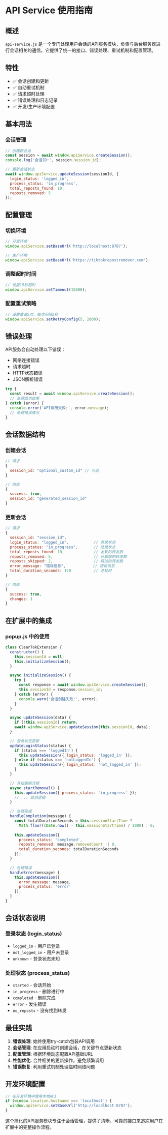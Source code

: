 # API Service 使用指南

## 概述
`api-service.js` 是一个专门处理用户会话的API服务模块，负责与后台服务器进行会话相关的通信。它提供了统一的接口、错误处理、重试机制和配置管理。

## 特性
- ✅ 会话创建和更新
- ✅ 自动重试机制
- ✅ 请求超时处理
- ✅ 错误处理和日志记录
- ✅ 开发/生产环境配置

## 基本用法

### 会话管理

```javascript
// 创建新会话
const session = await window.apiService.createSession();
console.log('会话ID:', session.session_id);

// 更新会话状态
await window.apiService.updateSession(sessionId, {
  login_status: 'logged_in',
  process_status: 'in_progress',
  total_reposts_found: 10,
  reposts_removed: 5
});
```

## 配置管理

### 切换环境
```javascript
// 开发环境
window.apiService.setBaseUrl('http://localhost:8787');

// 生产环境
window.apiService.setBaseUrl('https://tiktokrepostremover.com');
```

### 调整超时时间
```javascript
// 设置15秒超时
window.apiService.setTimeout(15000);
```

### 配置重试策略
```javascript
// 设置重试5次，每次间隔2秒
window.apiService.setRetryConfig(5, 2000);
```

## 错误处理

API服务会自动处理以下错误：
- 网络连接错误
- 请求超时
- HTTP状态错误
- JSON解析错误

```javascript
try {
  const result = await window.apiService.createSession();
  // 处理成功结果
} catch (error) {
  console.error('API调用失败:', error.message);
  // 处理错误情况
}
```

## 会话数据结构

### 创建会话
```javascript
// 请求
{
  session_id: "optional_custom_id" // 可选
}

// 响应
{
  success: true,
  session_id: "generated_session_id"
}
```

### 更新会话
```javascript
// 请求
{
  session_id: "session_id",
  login_status: "logged_in",           // 登录状态
  process_status: "in_progress",       // 处理状态
  total_reposts_found: 10,             // 发现的转发数
  reposts_removed: 5,                  // 已删除的转发数
  reposts_skipped: 2,                  // 跳过的转发数
  error_message: "错误信息",            // 错误信息
  total_duration_seconds: 120          // 总耗时
}

// 响应
{
  success: true,
  changes: 1
}
```

## 在扩展中的集成

### popup.js 中的使用
```javascript
class ClearTokExtension {
  constructor() {
    this.sessionId = null;
    this.initializeSession();
  }

  async initializeSession() {
    try {
      const response = await window.apiService.createSession();
      this.sessionId = response.session_id;
    } catch (error) {
      console.warn('会话创建失败:', error);
    }
  }

  async updateSession(data) {
    if (!this.sessionId) return;
    await window.apiService.updateSession(this.sessionId, data);
  }

  // 登录状态更新
  updateLoginStatus(status) {
    if (status === 'loggedIn') {
      this.updateSession({ login_status: 'logged_in' });
    } else if (status === 'notLoggedIn') {
      this.updateSession({ login_status: 'not_logged_in' });
    }
  }

  // 开始删除流程
  async startRemoval() {
    this.updateSession({ process_status: 'in_progress' });
    // ... 其他逻辑
  }

  // 处理完成
  handleCompletion(message) {
    const totalDurationSeconds = this.sessionStartTime ? 
      Math.floor((Date.now() - this.sessionStartTime) / 1000) : 0;
    
    this.updateSession({
      process_status: 'completed',
      reposts_removed: message.removedCount || 0,
      total_duration_seconds: totalDurationSeconds
    });
  }

  // 处理错误
  handleError(message) {
    this.updateSession({ 
      error_message: message,
      process_status: 'error'
    });
  }
}
```

## 会话状态说明

### 登录状态 (login_status)
- `logged_in` - 用户已登录
- `not_logged_in` - 用户未登录
- `unknown` - 登录状态未知

### 处理状态 (process_status)
- `started` - 会话开始
- `in_progress` - 删除进行中
- `completed` - 删除完成
- `error` - 发生错误
- `no_reposts` - 没有找到转发

## 最佳实践

1. **错误处理**: 始终使用try-catch包装API调用
2. **会话管理**: 在应用启动时创建会话，在关键节点更新状态
3. **配置管理**: 根据环境动态配置API基础URL
4. **性能优化**: 合并相关的更新操作，避免频繁调用
5. **错误恢复**: 利用重试机制处理临时网络问题

## 开发环境配置

```javascript
// 在开发环境中使用本地API
if (window.location.hostname === 'localhost') {
  window.apiService.setBaseUrl('http://localhost:8787');
}
```

这个简化的API服务模块专注于会话管理，提供了清晰、可靠的接口来追踪用户在扩展中的完整操作流程。 
